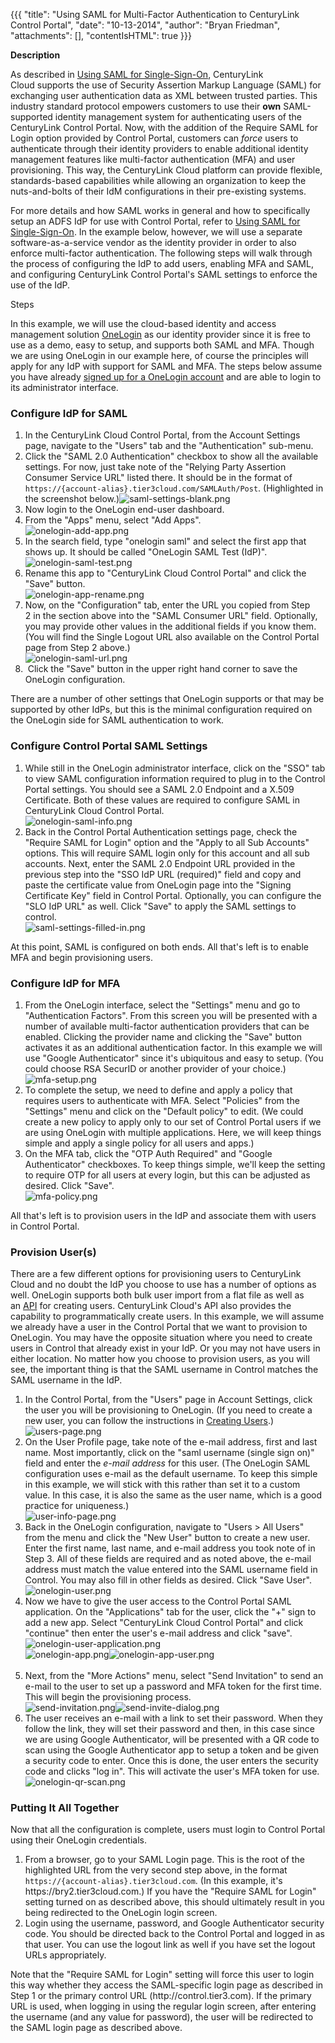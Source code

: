 {{{
  "title": "Using SAML for Multi-Factor Authentication to CenturyLink Control Portal",
  "date": "10-13-2014",
  "author": "Bryan Friedman",
  "attachments": [],
  "contentIsHTML": true
}}}

<strong>Description</strong>
<p>As described in&nbsp;<a href="https://t3n.zendesk.com/entries/22636576-Using-SAML-for-Single-Sign-On-to-the-Tier-3-Control-Portal" target="_blank">Using SAML for Single-Sign-On</a>, CenturyLink Cloud&nbsp;supports the use of Security Assertion Markup
  Language (SAML) for exchanging user authentication data as XML between trusted parties. This industry standard protocol empowers customers to use their&nbsp;<strong>own</strong>&nbsp;SAML-supported identity management system for authenticating users
  of the CenturyLink Control Portal. Now, with the addition of the&nbsp;Require SAML for Login&nbsp;option provided by Control Portal, customers can <em>force</em> users to authenticate through their identity providers to enable additional identity management
  features like multi-factor authentication (MFA) and user provisioning. This way, the CenturyLink Cloud platform can provide flexible, standards-based capabilities while allowing&nbsp;an organization to keep&nbsp;the nuts-and-bolts of their IdM configurations
  in their pre-existing systems.</p>
<p>For more details and how SAML works in general and how to specifically setup an ADFS IdP for use with Control Portal, refer to&nbsp;<a href="https://t3n.zendesk.com/entries/22636576-Using-SAML-for-Single-Sign-On-to-the-Tier-3-Control-Portal" target="_blank">Using SAML for Single-Sign-On</a>.
  In the example below, however, we will use a separate software-as-a-service vendor as the identity provider in order to also enforce multi-factor authentication. The following steps will walk through the process of configuring the IdP to add users,
  enabling MFA and SAML, and configuring CenturyLink Control Portal's SAML settings to enforce the use of the IdP.</p>
Steps
<p>In this example, we will use the cloud-based identity and access management solution&nbsp;<a href="http://www.onelogin.com" target="_blank">OneLogin</a>&nbsp;as our identity provider since it is free to use as a demo, easy to setup, and supports both
  SAML and MFA.&nbsp;Though we are using OneLogin in our example here, of course the principles will apply for any IdP with support for SAML and MFA. The steps below assume you have already <a href="http://www.onelogin.com/signup" target="_blank">signed up for a OneLogin account</a>  and are able to login to its administrator interface.</p>
<h3>Configure IdP for SAML</h3>
<ol>
  <li>In the CenturyLink Cloud Control Portal, from the Account Settings page, navigate to the "Users" tab and the "Authentication" sub-menu.</li>
  <li>Click the "SAML 2.0 Authentication" checkbox to show all the available settings. For now, just take note of the "Relying Party Assertion Consumer Service URL" listed there. It should be in the format of <code>https://{account-alias}.tier3cloud.com/SAMLAuth/Post</code>.
    (Highlighted in the screenshot below.)<img src="https://t3n.zendesk.com/attachments/token/yilavprKs9cBa121jvVRaJmUh/?name=saml-settings-blank.png" alt="saml-settings-blank.png" />
  </li>
  <li>Now login to the OneLogin end-user dashboard.</li>
  <li>From the "Apps" menu, select "Add Apps".
    <br /><img src="https://t3n.zendesk.com/attachments/token/i68H8FdUiIs2IPN6Hgm5dJUYo/?name=onelogin-add-app.png" alt="onelogin-add-app.png" />
  </li>
  <li>In the search field, type "onelogin saml" and select the first app that shows up. It should be called "OneLogin SAML Test (IdP)".
    <br /><img src="https://t3n.zendesk.com/attachments/token/uftlkKy3ffx9O7I7V7XfWeZC2/?name=onelogin-saml-test.png" alt="onelogin-saml-test.png" />
  </li>
  <li>Rename this app to "CenturyLink Cloud Control Portal" and click the "Save" button.
    <br /><img src="https://t3n.zendesk.com/attachments/token/yr6kN4SzEHnDWwOqmcqDfcfAv/?name=onelogin-app-rename.png" alt="onelogin-app-rename.png" />
  </li>
  <li>Now, on the "Configuration" tab, enter the URL you copied from Step 2&nbsp;in the section above into the "SAML Consumer URL" field. Optionally, you may provide other values in the additional fields if you know them. (You will find the Single Logout
    URL also available on the Control Portal page from Step 2&nbsp;above.)
    <br /><img src="https://t3n.zendesk.com/attachments/token/tvbTVzku9ODIXqQu9ArwVuw9S/?name=onelogin-saml-url.png" alt="onelogin-saml-url.png" />
  </li>
  <li>&nbsp;Click the "Save" button in the upper right hand corner to save the OneLogin configuration.</li>
</ol>
<p>There are a number of other settings that OneLogin supports or that may be supported by other IdPs,&nbsp;but this is the minimal configuration required on the OneLogin side for SAML authentication to work.</p>
<h3>Configure Control Portal SAML Settings</h3>
<ol>
  <li>While still in the OneLogin administrator interface, click on the "SSO" tab to view SAML configuration information required to plug in to the Control Portal settings. You should see a SAML 2.0 Endpoint and a X.509 Certificate. Both of these values are
    required to configure SAML in CenturyLink Cloud Control Portal.
    <br /><img src="https://t3n.zendesk.com/attachments/token/CARDEyzoXsIGea1Y9y6juGZEb/?name=onelogin-saml-info.png" alt="onelogin-saml-info.png" />
  </li>
  <li>Back in the Control Portal Authentication settings page, check the "Require SAML for Login" option and the "Apply to all Sub Accounts" options. This will require SAML login only for this account and all sub accounts. Next, enter the SAML 2.0 Endpoint
    URL provided in the previous step into the "SSO IdP URL (required)" field and copy and paste the certificate value from OneLogin page into the "Signing Certificate Key" field in Control Portal. Optionally, you can configure the "SLO IdP URL" as well.
    Click "Save" to apply the SAML settings to control.
    <br /><img src="https://t3n.zendesk.com/attachments/token/bC279PnOmcm8KPqJqMfFxhYDq/?name=saml-settings-filled-in.png" alt="saml-settings-filled-in.png" />
  </li>
</ol>
<p>At this point, SAML is configured on both ends. All that's left is to enable MFA and begin provisioning users.</p>
<h3>Configure IdP for MFA</h3>
<ol>
  <li>From the OneLogin interface, select the "Settings" menu and go to "Authentication Factors". From this screen you will be presented with a number of available multi-factor authentication providers that can be enabled. Clicking the provider name and clicking
    the "Save" button activates it as an additional authentication factor.&nbsp;In this example we will use "Google Authenticator" since it's ubiquitous and easy to setup. (You could choose RSA SecurID or another provider of your choice.)
    <br /><img src="https://t3n.zendesk.com/attachments/token/hrWs6yHdMdBHsbqSSXn5MjiB7/?name=mfa-setup.png" alt="mfa-setup.png" />
  </li>
  <li>To complete the setup, we need to define and apply a policy that requires users to authenticate with MFA. Select "Policies" from the "Settings" menu and click on the "Default policy" to edit. (We could create a new policy to apply only to our set of
    Control Portal users if we are using OneLogin with multiple applications. Here, we will keep things simple and apply a single policy for all users and apps.)</li>
  <li>On the MFA tab, click the "OTP Auth Required" and "Google Authenticator" checkboxes. To keep things simple, we'll keep the setting to require OTP for all users at every login, but this can be adjusted as desired. Click "Save".
    <br /><img src="https://t3n.zendesk.com/attachments/token/ydSBMjv3mEoeImvl45VZtwBhJ/?name=mfa-policy.png" alt="mfa-policy.png" />
  </li>
</ol>
<p>All that's left is to provision users in the IdP and associate them with users in Control Portal.</p>
<h3>Provision User(s)</h3>
<p>There are a few different options for provisioning users to CenturyLink Cloud and no doubt the IdP you choose to use has a number of options as well. OneLogin supports both bulk user import from a flat file as well as an&nbsp;<a href="https://onelogin.zendesk.com/hc/en-us/articles/201175524-Users-API"
  target="_blank">API</a>&nbsp;for creating users. CenturyLink Cloud's API also provides the capability to programmatically create users. In this example, we will assume we already have a user in the Control Portal that we want to provision to OneLogin.
  You may have the opposite situation where you need to create users in Control that already exist in your IdP. Or you may not have users in either location. No matter how you choose to provision users, as you will see, the important thing is that the
  SAML username in Control matches the SAML username in the IdP.</p>
<ol>
  <li>In the Control Portal, from the "Users" page in Account Settings, click the user you will be provisioning to OneLogin. (If you need to create a new user, you can follow the instructions in <a href="https://t3n.zendesk.com/entries/21389606-Creating-Users"
    target="_self">Creating Users</a>.)
    <br /><img src="https://t3n.zendesk.com/attachments/token/rtsHZoBs57Vj4NcPFEzEZDPG8/?name=users-page.png" alt="users-page.png" />
  </li>
  <li>On the User Profile page, take note of the e-mail address, first and last name. Most importantly, click on the "saml username (single sign on)" field and enter the <em>e-mail address</em> for this user. (The OneLogin SAML configuration uses e-mail
    as the default username. To keep this simple in this example, we will stick with this rather than set it to a custom value. In this case, it is also the same as the user name, which is a good practice for uniqueness.)
    <br /><img src="https://t3n.zendesk.com/attachments/token/uImFdvb0cV4Lfhlfu60BMtyWu/?name=user-info-page.png" alt="user-info-page.png" />
  </li>
  <li>Back in the OneLogin configuration, navigate to "Users &gt; All Users" from the menu and click the "New User" button to create a new user. Enter the first name, last name, and e-mail address you took note of in Step 3. All of these fields are required
    and as noted above, the e-mail address must match the value entered into the SAML username field in Control. You may also fill in other fields as desired. Click "Save User".
    <br /><img src="https://t3n.zendesk.com/attachments/token/4L4d0nNF0nFvCUmG26d58e0qG/?name=onelogin-user.png" alt="onelogin-user.png" />
  </li>
  <li>Now we have to give the user access to the Control Portal SAML application. On the "Applications" tab for the user, click the "+" sign to add a new app. Select "CenturyLink Cloud Control Portal" and click "continue" then enter the user's e-mail address
    and click "save".
    <br /><img src="https://t3n.zendesk.com/attachments/token/5LvdJnCYE8QICRMg9NhscRa7a/?name=onelogin-user-application.png" alt="onelogin-user-application.png" />
    <br /><img src="https://t3n.zendesk.com/attachments/token/LnTzfzXlOP695chqbVU6tQSlE/?name=onelogin-app.png" alt="onelogin-app.png" /><img src="https://t3n.zendesk.com/attachments/token/humGfRHpEiN951I03R9slImIr/?name=onelogin-app-user.png" alt="onelogin-app-user.png"
    />
    <br />
    <br />
  </li>
  <li>Next, from the "More Actions" menu, select "Send Invitation" to send an e-mail to the user to set up a password and MFA token for the first time. This will begin the provisioning process.
    <br /><img src="https://t3n.zendesk.com/attachments/token/nmAH0bcxGX6K638cOJlZxC7r0/?name=send-invitation.png" alt="send-invitation.png" /><img src="https://t3n.zendesk.com/attachments/token/epY2CdrD4MImSj4xU93PqsjT5/?name=send-invite-dialog.png" alt="send-invite-dialog.png"
    />
  </li>
  <li>The user receives an e-mail with a link to set their password. When they follow the link, they will set their password and then, in this case since we are using Google Authenticator, will be presented with a QR code to scan using the Google Authenticator
    app to setup a token and be given a security code to enter. Once this is done, the user enters the security code and clicks "log in". This will activate the user's MFA token for use.
    <br /><img src="https://t3n.zendesk.com/attachments/token/gL6dFhnRsVPBiPIHdVJw1WuNK/?name=onelogin-qr-scan.png" alt="onelogin-qr-scan.png" />
  </li>
</ol>
<h3>Putting It All Together</h3>
<p>Now that all the configuration is complete, users must login to Control Portal using their OneLogin credentials.</p>
<ol>
  <li>From a browser, go to your SAML Login page. This is the root of the highlighted URL from the very second step above, in the format <code>https://{account-alias}.tier3cloud.com</code>. (In this example, it's https://bry2.tier3cloud.com.) If you have
    the "Require SAML for Login" setting turned on as described above, this should ultimately result in you being redirected to the OneLogin login screen.</li>
  <li>Login using the username, password, and Google Authenticator security code. You should be directed back to the Control Portal and logged in as that user. You can use the logout link as well if you have set the logout URLs appropriately.</li>
</ol>
<p>Note that the "Require SAML for Login" setting will force this user to login this way whether they access the SAML-specific login page as described in Step 1 or the primary control URL (http://control.tier3.com). If the primary URL is used, when logging
  in using the regular login screen, after entering the username (and any value for password), the user will be redirected to the SAML login page as described above.</p>